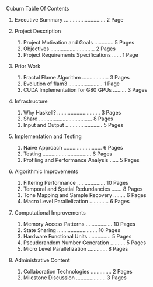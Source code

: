 Cuburn Table Of Contents


1. Executive Summary ............................ 2 Page

2. Project Description
    1. Project Motivation and Goals ............. 5 Pages 
    2. Objectives  .............................. 2 Pages
    3. Project Requirements Specifications ...... 1 Page

3. Prior Work 
    1. Fractal Flame Algorithm .................. 3 Pages
    2. Evolution of flam3 ....................... 1 Page
    3. CUDA Implementation for G80 GPUs ......... 3 Pages

4. Infrastructure
    1. Why Haskell? ............................. 3 Pages
    2. Shard .................................... 8 Pages
    3. Input and Output ......................... 5 Pages

5. Implementation and Testing
    1. Naïve Approach ..........................  6 Pages 
    2. Testing .................................  6 Pages
    3. Profiling and Performance Analysis ......  5 Pages

6. Algorithmic Improvements
    1. Filtering Performance ...................  10 Pages 
    2. Temporal and Spatial Redundancies .......  8 Pages
    3. Tone Mapping and Sample Recovery ........  6 Pages
    4. Macro Level Parallelization .............  6 Pages

7. Computational Improvements
    1. Memory Access Patterns ..................  10 Pages
    2. State Sharing ...........................  10 Pages
    3. Hardware Functional Units ...............  5 Pages
    4. Pseudorandom Number Generation ..........  5 Pages
    5. Micro Level Parallelization .............  8 Pages

8. Administrative Content
    1. Collaboration Technologies ..............  2 Pages
    2. Milestone Discussion ....................  3 Pages
 



